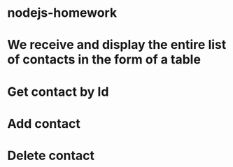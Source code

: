 # nodejs-homework

# We receive and display the entire list of contacts in the form of a table

# Get contact by Id

# Add contact

# Delete contact
